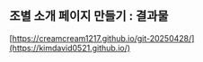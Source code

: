 

## 조별 소개 페이지 만들기 : 결과물
[https://creamcream1217.github.io/git-20250428/](https://kimdavid0521.github.io/)

